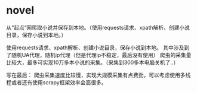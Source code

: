 # novel
从“起点“网爬取小说并保存到本地。（使用requests请求、xpath解析、创建小说目录，保存小说到本地。）

使用requests请求、xpath解析、创建小说目录，保存小说到本地。
其中涉及到了随机UA代理，随机ip代理（但是代理ip不稳定，最后没有使用）
爬虫的采集量比较大，最多可实现10万多本小说的采集。（采集到300多本电脑关机了..）




写在最后：
爬虫采集速度比较慢，实现大规模采集有点费劲，可以考虑使用多线程或者还有使用scrapy框架效率会高很多。
